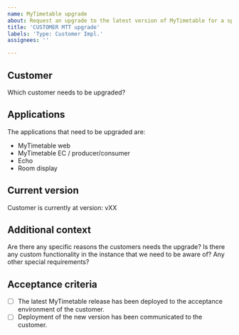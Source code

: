 ```yaml
---
name: MyTimetable upgrade
about: Request an upgrade to the latest version of MyTimetable for a specific customer.
title: 'CUSTOMER MTT upgrade'
labels: 'Type: Customer Impl.'
assignees: ''

---
```


## Customer

Which customer needs to be upgraded?

## Applications

The applications that need to be upgraded are:

 - MyTimetable web
 - MyTimetable EC / producer/consumer
 - Echo
 - Room display

## Current version

Customer is currently at version: vXX

## Additional context

Are there any specific reasons the customers needs the upgrade? Is there any custom functionality in the instance that we need to be aware of? Any other special requirements?

## Acceptance criteria

- [ ] The latest MyTimetable release has been deployed to the acceptance environment of the customer.
- [ ] Deployment of the new version has been communicated to the customer.
